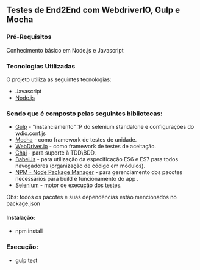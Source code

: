 ## Testes de End2End com WebdriverIO, Gulp e Mocha

### Pré-Requisitos
Conhecimento básico em Node.js e Javascript

### Tecnologias Utilizadas
O projeto utiliza as seguintes tecnologias:

* Javascript
* [Node.js](https://nodejs.org/)

### Sendo que é composto pelas seguintes bibliotecas:

* [Gulp](https://github.com/gulpjs/gulp) - "instanciamento" :P do selenium standalone e configurações do wdio.conf.js
* [Mocha](https://mochajs.org/) - como framework de testes de unidade.
* [WebDriver.io](http://webdriver.io/) - como framework de testes de aceitação.
* [Chai](http://chaijs.com/) - para suporte à TDD\BDD.
* [BabelJs](https://babeljs.io/) - para utilização da especificação ES6 e ES7 para todos navegadores (organização de código em módulos).
* [NPM - Node Package Manager](https://www.npmjs.com/) - para gerenciamento dos pacotes necessários para build e funcionamento do app .
* [Selenium](https://www.npmjs.com/package/selenium-standalone) - motor de execução dos testes.

Obs: todos os pacotes e suas dependências estão mencionados no package.json

#### Instalação:

* npm install

### Execução:

* gulp test
